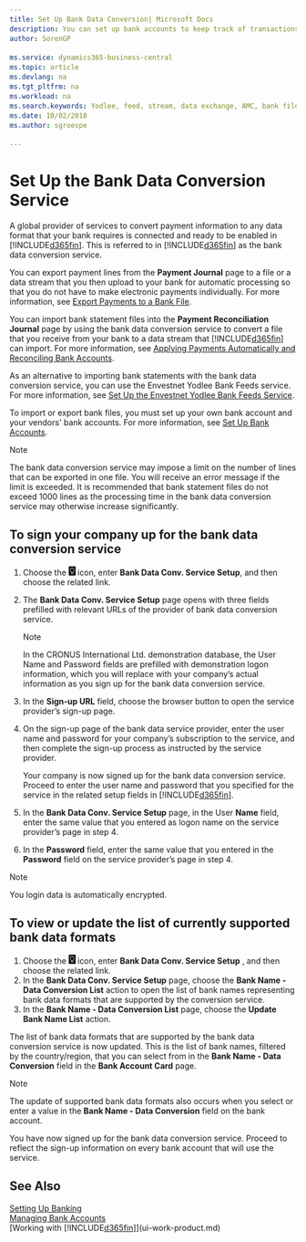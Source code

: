 ```yaml
---
title: Set Up Bank Data Conversion| Microsoft Docs
description: You can set up bank accounts to keep track of transactions and import or export bank feeds, such as Yodlee.
author: SorenGP

ms.service: dynamics365-business-central
ms.topic: article
ms.devlang: na
ms.tgt_pltfrm: na
ms.workload: na
ms.search.keywords: Yodlee, feed, stream, data exchange, AMC, bank file import, bank file export, re-export, bank transfer, AMC, bank data conversion service, funds transfer
ms.date: 10/02/2018
ms.author: sgroespe

---
```

# Set Up the Bank Data Conversion Service
A global provider of services to convert payment information to any data format that your bank requires is connected and ready to be enabled in [!INCLUDE[d365fin](includes/d365fin_md.md)]. This is referred to in [!INCLUDE[d365fin](includes/d365fin_md.md)] as the bank data conversion service.

You can export payment lines from the **Payment Journal** page to a file or a data stream that you then upload to your bank for automatic processing so that you do not have to make electronic payments individually. For more information, see [Export Payments to a Bank File](payables-how-export-payments-bank-file.md).

You can import bank statement files into the **Payment Reconciliation Journal** page by using the bank data conversion service to convert a file that you receive from your bank to a data stream that [!INCLUDE[d365fin](includes/d365fin_md.md)] can import. For more information, see [Applying Payments Automatically and Reconciling Bank Accounts](receivables-apply-payments-auto-reconcile-bank-accounts.md).

As an alternative to importing bank statements with the bank data conversion service, you can use the Envestnet Yodlee Bank Feeds service. For more information, see [Set Up the Envestnet Yodlee Bank Feeds Service](bank-how-setup-bank-statement-service.md).

To import or export bank files, you must set up your own bank account and your vendors' bank accounts. For more information, see [Set Up Bank Accounts](bank-how-setup-bank-accounts.md).

> [!NOTE]  
>   The bank data conversion service may impose a limit on the number of lines that can be exported in one file. You will receive an error message if the limit is exceeded. It is recommended that bank statement files do not exceed 1000 lines as the processing time in the bank data conversion service may otherwise increase significantly.

## To sign your company up for the bank data conversion service
1. Choose the ![Lightbulb that opens the Tell Me feature](media/ui-search/search_small.png "Tell me what you want to do") icon, enter **Bank Data Conv. Service Setup**, and then choose the related link.  
2. The **Bank Data Conv. Service Setup** page opens with three fields prefilled with relevant URLs of the provider of bank data conversion service.

    > [!NOTE]  
    >   In the CRONUS International Ltd. demonstration database, the User Name and Password fields are prefilled with demonstration logon information, which you will replace with your company’s actual information as you sign up for the bank data conversion service.
3. In the **Sign-up URL** field, choose the browser button to open the service provider’s sign-up page.  
4. On the sign-up page of the bank data service provider, enter the user name and password for your company’s subscription to the service, and then complete the sign-up process as instructed by the service provider.

    Your company is now signed up for the bank data conversion service. Proceed to enter the user name and password that you specified for the service in the related setup fields in [!INCLUDE[d365fin](includes/d365fin_md.md)].

5. In the **Bank Data Conv. Service Setup** page, in the User **Name** field, enter the same value that you entered as logon name on the service provider’s page in step 4.
6. In the **Password** field, enter the same value that you entered in the **Password** field on the service provider’s page in step 4.

> [!NOTE]  
> You login data is automatically encrypted.

## To view or update the list of currently supported bank data formats
1. Choose the ![Lightbulb that opens the Tell Me feature](media/ui-search/search_small.png "Tell me what you want to do") icon, enter **Bank Data Conv. Service Setup** , and then choose the related link.
2. In the **Bank Data Conv. Service Setup** page, choose the **Bank Name - Data Conversion List** action to open the list of bank names representing bank data formats that are supported by the conversion service.
3. In the **Bank Name - Data Conversion List** page, choose the **Update Bank Name List** action.

The list of bank data formats that are supported by the bank data conversion service is now updated. This is the list of bank names, filtered by the country/region, that you can select from in the **Bank Name - Data Conversion** field in the **Bank Account Card** page.

> [!NOTE]  
>   The update of supported bank data formats also occurs when you select or enter a value in the **Bank Name - Data Conversion** field on the bank account.

You have now signed up for the bank data conversion service. Proceed to reflect the sign-up information on every bank account that will use the service.

## See Also
[Setting Up Banking](bank-setup-banking.md)  
[Managing Bank Accounts](bank-manage-bank-accounts.md)  
[Working with [!INCLUDE[d365fin](includes/d365fin_md.md)]](ui-work-product.md)
